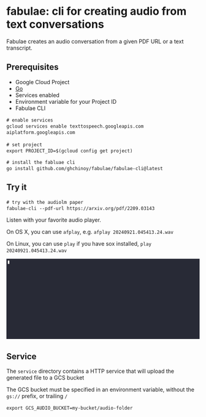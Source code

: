 # fabulae: cli for creating audio from text conversations

Fabulae creates an audio conversation from a given PDF URL or a text transcript.


## Prerequisites

* Google Cloud Project
* [Go](https://go.dev/doc/install)
* Services enabled
* Environment variable for your Project ID
* Fabulae CLI

```
# enable services
gcloud services enable texttospeech.googleapis.com aiplatform.googleapis.com

# set project
export PROJECT_ID=$(gcloud config get project)
```

```
# install the fabluae cli
go install github.com/ghchinoy/fabulae/fabulae-cli@latest
```

## Try it

```
# try with the audiolm paper
fabulae-cli --pdf-url https://arxiv.org/pdf/2209.03143
```

Listen with your favorite audio player. 

On OS X, you can use `afplay`, e.g. `afplay 20240921.045413.24.wav`

On Linux, you can use `play` if you have sox installed, `play 20240921.045413.24.wav`


![](./assets/fabulae-usage.gif)


## Service

The `service` directory contains a HTTP service that will upload the generated file to a GCS bucket

The GCS bucket must be specified in an environment variable, without the `gs://` prefix, or trailing `/`

```
export GCS_AUDIO_BUCKET=my-bucket/audio-folder
```